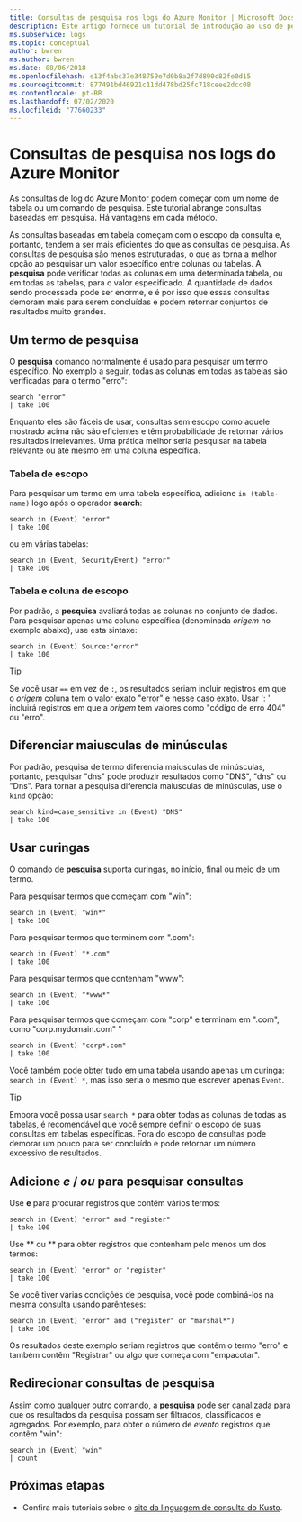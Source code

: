 ```yaml
---
title: Consultas de pesquisa nos logs do Azure Monitor | Microsoft Docs
description: Este artigo fornece um tutorial de introdução ao uso de pesquisa nas consultas do Azure Monitor.
ms.subservice: logs
ms.topic: conceptual
author: bwren
ms.author: bwren
ms.date: 08/06/2018
ms.openlocfilehash: e13f4abc37e348759e7d0b8a2f7d890c82fe0d15
ms.sourcegitcommit: 877491bd46921c11dd478bd25fc718ceee2dcc08
ms.contentlocale: pt-BR
ms.lasthandoff: 07/02/2020
ms.locfileid: "77660233"
---
```

# <a name="search-queries-in-azure-monitor-logs"></a>Consultas de pesquisa nos logs do Azure Monitor
As consultas de log do Azure Monitor podem começar com um nome de tabela ou um comando de pesquisa. Este tutorial abrange consultas baseadas em pesquisa. Há vantagens em cada método.

As consultas baseadas em tabela começam com o escopo da consulta e, portanto, tendem a ser mais eficientes do que as consultas de pesquisa. As consultas de pesquisa são menos estruturadas, o que as torna a melhor opção ao pesquisar um valor específico entre colunas ou tabelas. A **pesquisa** pode verificar todas as colunas em uma determinada tabela, ou em todas as tabelas, para o valor especificado. A quantidade de dados sendo processada pode ser enorme, e é por isso que essas consultas demoram mais para serem concluídas e podem retornar conjuntos de resultados muito grandes.

## <a name="search-a-term"></a>Um termo de pesquisa
O **pesquisa** comando normalmente é usado para pesquisar um termo específico. No exemplo a seguir, todas as colunas em todas as tabelas são verificadas para o termo "erro":

```Kusto
search "error"
| take 100
```

Enquanto eles são fáceis de usar, consultas sem escopo como aquele mostrado acima não são eficientes e têm probabilidade de retornar vários resultados irrelevantes. Uma prática melhor seria pesquisar na tabela relevante ou até mesmo em uma coluna específica.

### <a name="table-scoping"></a>Tabela de escopo
Para pesquisar um termo em uma tabela específica, adicione `in (table-name)` logo após o operador **search**:

```Kusto
search in (Event) "error"
| take 100
```

ou em várias tabelas:
```Kusto
search in (Event, SecurityEvent) "error"
| take 100
```

### <a name="table-and-column-scoping"></a>Tabela e coluna de escopo
Por padrão, a **pesquisa** avaliará todas as colunas no conjunto de dados. Para pesquisar apenas uma coluna específica (denominada *origem* no exemplo abaixo), use esta sintaxe:

```Kusto
search in (Event) Source:"error"
| take 100
```

> [!TIP]
> Se você usar `==` em vez de `:`, os resultados seriam incluir registros em que o *origem* coluna tem o valor exato "error" e nesse caso exato. Usar ': ' incluirá registros em que a *origem* tem valores como "código de erro 404" ou "erro".

## <a name="case-sensitivity"></a>Diferenciar maiusculas de minúsculas
Por padrão, pesquisa de termo diferencia maiusculas de minúsculas, portanto, pesquisar "dns" pode produzir resultados como "DNS", "dns" ou "Dns". Para tornar a pesquisa diferencia maiusculas de minúsculas, use o `kind` opção:

```Kusto
search kind=case_sensitive in (Event) "DNS"
| take 100
```

## <a name="use-wild-cards"></a>Usar curingas
O comando de **pesquisa** suporta curingas, no início, final ou meio de um termo.

Para pesquisar termos que começam com "win":
```Kusto
search in (Event) "win*"
| take 100
```

Para pesquisar termos que terminem com ".com":
```Kusto
search in (Event) "*.com"
| take 100
```

Para pesquisar termos que contenham "www":
```Kusto
search in (Event) "*www*"
| take 100
```

Para pesquisar termos que começam com "corp" e terminam em ".com", como "corp.mydomain.com" "

```Kusto
search in (Event) "corp*.com"
| take 100
```

Você também pode obter tudo em uma tabela usando apenas um curinga: `search in (Event) *`, mas isso seria o mesmo que escrever apenas `Event`.

> [!TIP]
> Embora você possa usar `search *` para obter todas as colunas de todas as tabelas, é recomendável que você sempre definir o escopo de suas consultas em tabelas específicas. Fora do escopo de consultas pode demorar um pouco para ser concluído e pode retornar um número excessivo de resultados.

## <a name="add-and--or-to-search-queries"></a>Adicione *e* / *ou* para pesquisar consultas
Use **e** para procurar registros que contêm vários termos:

```Kusto
search in (Event) "error" and "register"
| take 100
```

Use ** ou ** para obter registros que contenham pelo menos um dos termos:

```Kusto
search in (Event) "error" or "register"
| take 100
```

Se você tiver várias condições de pesquisa, você pode combiná-los na mesma consulta usando parênteses:

```Kusto
search in (Event) "error" and ("register" or "marshal*")
| take 100
```

Os resultados deste exemplo seriam registros que contêm o termo "erro" e também contêm "Registrar" ou algo que começa com "empacotar".

## <a name="pipe-search-queries"></a>Redirecionar consultas de pesquisa
Assim como qualquer outro comando, a **pesquisa** pode ser canalizada para que os resultados da pesquisa possam ser filtrados, classificados e agregados. Por exemplo, para obter o número de *evento* registros que contêm "win":

```Kusto
search in (Event) "win"
| count
```




## <a name="next-steps"></a>Próximas etapas

- Confira mais tutoriais sobre o [site da linguagem de consulta do Kusto](/azure/kusto/query/).
